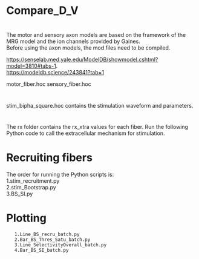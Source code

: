 # Compare_D_V

#
The motor and sensory axon models are based on the framework of the MRG model and the ion channels provided by Gaines.  
Before using the axon models, the mod files need to be compiled.  

https://senselab.med.yale.edu/ModelDB/showmodel.cshtml?model=3810#tabs-1.  
https://modeldb.science/243841?tab=1  

motor_fiber.hoc
sensory_fiber.hoc

#  
stim_bipha_square.hoc contains the stimulation waveform and parameters.  

#  
The rx folder contains the rx_xtra values for each fiber. Run the following Python code to call the extracellular mechanism for stimulation.  

# Recruiting fibers  
The order for running the Python scripts is:  
                      1.stim_recruitment.py  
                      2.stim_Bootstrap.py    
                      3.BS_SI.py      

# Plotting  
       1.Line_BS_recru_batch.py  
       2.Bar_BS_Thres_Satu_batch.py  
       3.Line_SelectivityOverall_batch.py  
       4.Bar_BS_SI_batch.py  
